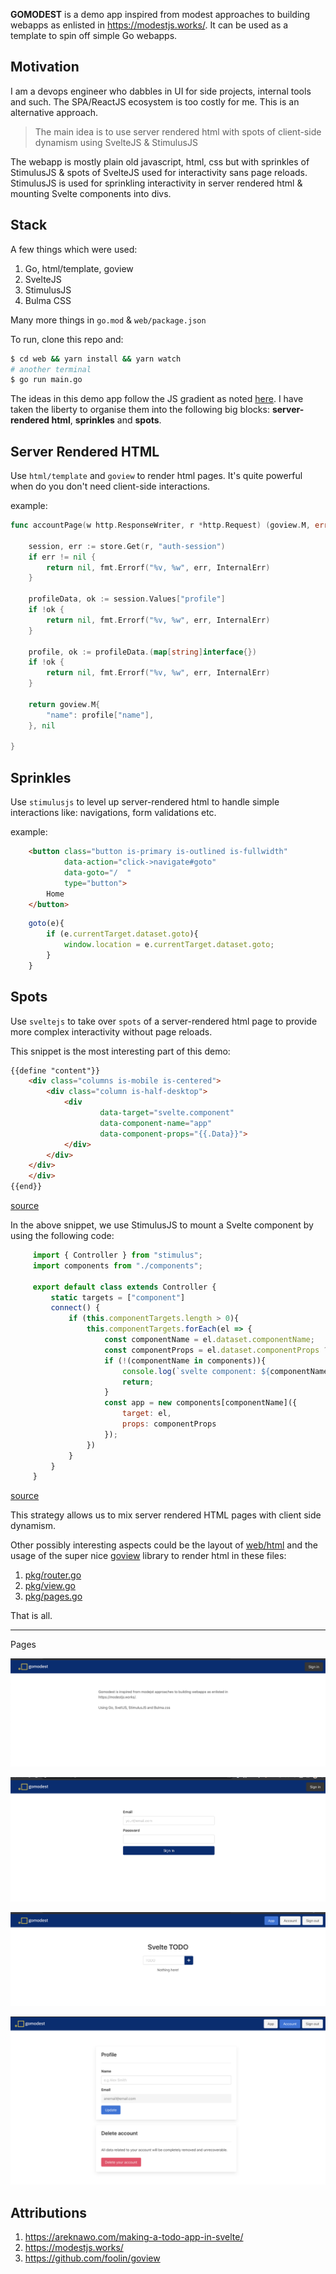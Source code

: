 **GOMODEST** is a demo app inspired from modest approaches to building webapps as enlisted in https://modestjs.works/. It can be used as a template to spin off simple Go webapps.

## Motivation

I am a devops engineer who dabbles in UI for side projects, internal tools and such. The SPA/ReactJS ecosystem is too costly for me. This is an alternative approach.


> The main idea is to use server rendered html with spots of client-side dynamism using SvelteJS & StimulusJS
 
The webapp is mostly plain old javascript, html, css but with sprinkles of StimulusJS & spots of SvelteJS used for interactivity sans page reloads. StimulusJS is used for sprinkling
interactivity in server rendered html & mounting Svelte components into divs.

## Stack 

A few things which were used:

1. Go, html/template, goview
2. SvelteJS
3. StimulusJS
4. Bulma CSS

Many more things in `go.mod` & `web/package.json`

To run, clone this repo and: 

```bash
$ cd web && yarn install && yarn watch
# another terminal
$ go run main.go
```

The ideas in this demo app follow the JS gradient as noted [here](https://modestjs.works/book/part-2/the-js-gradient/). I have taken the liberty to organise them into the following big blocks: **server-rendered html**, **sprinkles** and **spots**.

## Server Rendered HTML

Use `html/template` and `goview` to render html pages. It's quite powerful when do you don't need client-side interactions.

example: 

```go
func accountPage(w http.ResponseWriter, r *http.Request) (goview.M, error) {

	session, err := store.Get(r, "auth-session")
	if err != nil {
		return nil, fmt.Errorf("%v, %w", err, InternalErr)
	}

	profileData, ok := session.Values["profile"]
	if !ok {
		return nil, fmt.Errorf("%v, %w", err, InternalErr)
	}

	profile, ok := profileData.(map[string]interface{})
	if !ok {
		return nil, fmt.Errorf("%v, %w", err, InternalErr)
	}

	return goview.M{
		"name": profile["name"],
	}, nil

}
```

## Sprinkles

Use `stimulusjs` to level up server-rendered html to handle simple interactions like: navigations, form validations etc.

example:

```html
    <button class="button is-primary is-outlined is-fullwidth"
            data-action="click->navigate#goto"
            data-goto="/  "
            type="button">
        Home
    </button>
```

```js
    goto(e){
        if (e.currentTarget.dataset.goto){
            window.location = e.currentTarget.dataset.goto;
        }
    }
```

## Spots

Use `sveltejs` to take over `spots` of a server-rendered html page to provide more complex interactivity without page reloads.

This snippet is the most interesting part of this demo: 

```html
{{define "content"}}
    <div class="columns is-mobile is-centered">
        <div class="column is-half-desktop">
            <div
                    data-target="svelte.component"
                    data-component-name="app"
                    data-component-props="{{.Data}}">
            </div>
        </div>
    </div>
    </div>
{{end}}
```

[source](https://github.com/adnaan/gomodest/blob/main/web/html/app.html)

In the above snippet, we use StimulusJS to mount a Svelte component by using the following code:

```js
     import { Controller } from "stimulus";
     import components from "./components";
     
     export default class extends Controller {
         static targets = ["component"]
         connect() {
             if (this.componentTargets.length > 0){
                 this.componentTargets.forEach(el => {
                     const componentName = el.dataset.componentName;
                     const componentProps = el.dataset.componentProps ? JSON.parse(el.dataset.componentProps): {};
                     if (!(componentName in components)){
                         console.log(`svelte component: ${componentName}, not found!`)
                         return;
                     }
                     const app = new components[componentName]({
                         target: el,
                         props: componentProps
                     });
                 })
             }
         }
     }
```
[source](https://github.com/adnaan/gomodest/blob/main/web/src/controllers/svelte_controller.js)

This strategy allows us to mix server rendered HTML pages with client side dynamism.

Other possibly interesting aspects could be the layout of [web/html](https://github.com/adnaan/gomodest/tree/main/web/html) and the usage of the super nice [goview](https://github.com/foolin/goview) library to render html in these files: 

 1. [pkg/router.go](https://github.com/adnaan/gomodest/blob/main/pkg/router.go)
 2. [pkg/view.go](https://github.com/adnaan/gomodest/blob/main/pkg/view.go)
 3. [pkg/pages.go](https://github.com/adnaan/gomodest/blob/main/pkg/pages.go)
 
 That is all.
 
 ---------------
 
 Pages
 
![Home](screenshots/gomodest_4.png?raw=true "Home")

![Sign in](screenshots/gomodest_3.png?raw=true "Sign in")

![App](screenshots/gomodest_2.png?raw=true "App")

![Account](screenshots/gomodest_1.png?raw=true "Account")

 ## Attributions

1. https://areknawo.com/making-a-todo-app-in-svelte/
2. https://modestjs.works/
3. https://github.com/foolin/goview
 

